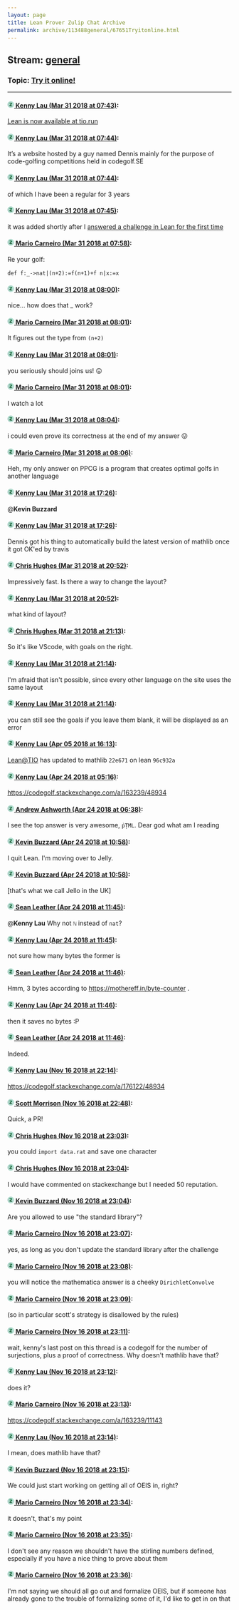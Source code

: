 ```yaml
---
layout: page
title: Lean Prover Zulip Chat Archive 
permalink: archive/113488general/67651Tryitonline.html
---
```


## Stream: [general](index.html)
### Topic: [Try it online!](67651Tryitonline.html)

---

#### [![Click to go to Zulip](../../assets/img/zulip2.png) Kenny Lau (Mar 31 2018 at 07:43)](https://leanprover.zulipchat.com/#narrow/stream/113488-general/topic/Try%20it%20online%21/near/124444027):
[Lean is now available at tio.run](https://tio.run/##y0lNzPv/PzO3IL@oRCExLzGnsjizWK8oNTGHSzk5IzU5WyEvsUQvMSUlPjk/NxcmpmGkYKUAUqT5/z8A)

#### [![Click to go to Zulip](../../assets/img/zulip2.png) Kenny Lau (Mar 31 2018 at 07:44)](https://leanprover.zulipchat.com/#narrow/stream/113488-general/topic/Try%20it%20online%21/near/124444036):
It’s a website hosted by a guy named Dennis mainly for the purpose of code-golfing competitions held in codegolf.SE

#### [![Click to go to Zulip](../../assets/img/zulip2.png) Kenny Lau (Mar 31 2018 at 07:44)](https://leanprover.zulipchat.com/#narrow/stream/113488-general/topic/Try%20it%20online%21/near/124444076):
of which I have been a regular for 3 years

#### [![Click to go to Zulip](../../assets/img/zulip2.png) Kenny Lau (Mar 31 2018 at 07:45)](https://leanprover.zulipchat.com/#narrow/stream/113488-general/topic/Try%20it%20online%21/near/124444084):
it was added shortly after I [answered a challenge in Lean for the first time](https://codegolf.stackexchange.com/a/160919/48934)

#### [![Click to go to Zulip](../../assets/img/zulip2.png) Mario Carneiro (Mar 31 2018 at 07:58)](https://leanprover.zulipchat.com/#narrow/stream/113488-general/topic/Try%20it%20online%21/near/124444387):
Re your golf:
```
def f:_->nat|(n+2):=f(n+1)+f n|x:=x
```

#### [![Click to go to Zulip](../../assets/img/zulip2.png) Kenny Lau (Mar 31 2018 at 08:00)](https://leanprover.zulipchat.com/#narrow/stream/113488-general/topic/Try%20it%20online%21/near/124444436):
nice... how does that _ work?

#### [![Click to go to Zulip](../../assets/img/zulip2.png) Mario Carneiro (Mar 31 2018 at 08:01)](https://leanprover.zulipchat.com/#narrow/stream/113488-general/topic/Try%20it%20online%21/near/124444445):
It figures out the type from `(n+2)`

#### [![Click to go to Zulip](../../assets/img/zulip2.png) Kenny Lau (Mar 31 2018 at 08:01)](https://leanprover.zulipchat.com/#narrow/stream/113488-general/topic/Try%20it%20online%21/near/124444447):
you seriously should joins us! 😛

#### [![Click to go to Zulip](../../assets/img/zulip2.png) Mario Carneiro (Mar 31 2018 at 08:01)](https://leanprover.zulipchat.com/#narrow/stream/113488-general/topic/Try%20it%20online%21/near/124444448):
I watch a lot

#### [![Click to go to Zulip](../../assets/img/zulip2.png) Kenny Lau (Mar 31 2018 at 08:04)](https://leanprover.zulipchat.com/#narrow/stream/113488-general/topic/Try%20it%20online%21/near/124444535):
i could even prove its correctness at the end of my answer 😛

#### [![Click to go to Zulip](../../assets/img/zulip2.png) Mario Carneiro (Mar 31 2018 at 08:06)](https://leanprover.zulipchat.com/#narrow/stream/113488-general/topic/Try%20it%20online%21/near/124444586):
Heh, my only answer on PPCG is a program that creates optimal golfs in another language

#### [![Click to go to Zulip](../../assets/img/zulip2.png) Kenny Lau (Mar 31 2018 at 17:26)](https://leanprover.zulipchat.com/#narrow/stream/113488-general/topic/Try%20it%20online%21/near/124457803):
@**Kevin Buzzard**

#### [![Click to go to Zulip](../../assets/img/zulip2.png) Kenny Lau (Mar 31 2018 at 17:26)](https://leanprover.zulipchat.com/#narrow/stream/113488-general/topic/Try%20it%20online%21/near/124457805):
Dennis got his thing to automatically build the latest version of mathlib once it got OK'ed by travis

#### [![Click to go to Zulip](../../assets/img/zulip2.png) Chris Hughes (Mar 31 2018 at 20:52)](https://leanprover.zulipchat.com/#narrow/stream/113488-general/topic/Try%20it%20online%21/near/124462918):
Impressively fast. Is there a way to change the layout?

#### [![Click to go to Zulip](../../assets/img/zulip2.png) Kenny Lau (Mar 31 2018 at 20:52)](https://leanprover.zulipchat.com/#narrow/stream/113488-general/topic/Try%20it%20online%21/near/124462920):
what kind of layout?

#### [![Click to go to Zulip](../../assets/img/zulip2.png) Chris Hughes (Mar 31 2018 at 21:13)](https://leanprover.zulipchat.com/#narrow/stream/113488-general/topic/Try%20it%20online%21/near/124463425):
So it's like VScode, with goals on the right.

#### [![Click to go to Zulip](../../assets/img/zulip2.png) Kenny Lau (Mar 31 2018 at 21:14)](https://leanprover.zulipchat.com/#narrow/stream/113488-general/topic/Try%20it%20online%21/near/124463465):
I'm afraid that isn't possible, since every other language on the site uses the same layout

#### [![Click to go to Zulip](../../assets/img/zulip2.png) Kenny Lau (Mar 31 2018 at 21:14)](https://leanprover.zulipchat.com/#narrow/stream/113488-general/topic/Try%20it%20online%21/near/124463467):
you can still see the goals if you leave them blank, it will be displayed as an error

#### [![Click to go to Zulip](../../assets/img/zulip2.png) Kenny Lau (Apr 05 2018 at 16:13)](https://leanprover.zulipchat.com/#narrow/stream/113488-general/topic/Try%20it%20online%21/near/124672274):
[Lean@TIO](https://tio.run/##y0lNzPv/PzO3IL@oRCExLzGnsjizWK8oNTGHSzk5IzU5WyEvsUQvMSUlPjk/NxcmpmGkYKUAUqT5/z8A) has updated to mathlib ` 22e671 ` on lean ` 96c932a `

#### [![Click to go to Zulip](../../assets/img/zulip2.png) Kenny Lau (Apr 24 2018 at 05:16)](https://leanprover.zulipchat.com/#narrow/stream/113488-general/topic/Try%20it%20online%21/near/125600886):
https://codegolf.stackexchange.com/a/163239/48934

#### [![Click to go to Zulip](../../assets/img/zulip2.png) Andrew Ashworth (Apr 24 2018 at 06:38)](https://leanprover.zulipchat.com/#narrow/stream/113488-general/topic/Try%20it%20online%21/near/125603271):
I see the top answer is very awesome, `ṗṬML`. Dear god what am I reading

#### [![Click to go to Zulip](../../assets/img/zulip2.png) Kevin Buzzard (Apr 24 2018 at 10:58)](https://leanprover.zulipchat.com/#narrow/stream/113488-general/topic/Try%20it%20online%21/near/125611300):
I quit Lean. I'm moving over to Jelly.

#### [![Click to go to Zulip](../../assets/img/zulip2.png) Kevin Buzzard (Apr 24 2018 at 10:58)](https://leanprover.zulipchat.com/#narrow/stream/113488-general/topic/Try%20it%20online%21/near/125611305):
[that's what we call Jello in the UK]

#### [![Click to go to Zulip](../../assets/img/zulip2.png) Sean Leather (Apr 24 2018 at 11:45)](https://leanprover.zulipchat.com/#narrow/stream/113488-general/topic/Try%20it%20online%21/near/125613031):
@**Kenny Lau** Why not `ℕ` instead of `nat`?

#### [![Click to go to Zulip](../../assets/img/zulip2.png) Kenny Lau (Apr 24 2018 at 11:45)](https://leanprover.zulipchat.com/#narrow/stream/113488-general/topic/Try%20it%20online%21/near/125613033):
not sure how many bytes the former is

#### [![Click to go to Zulip](../../assets/img/zulip2.png) Sean Leather (Apr 24 2018 at 11:46)](https://leanprover.zulipchat.com/#narrow/stream/113488-general/topic/Try%20it%20online%21/near/125613089):
Hmm, 3 bytes according to https://mothereff.in/byte-counter .

#### [![Click to go to Zulip](../../assets/img/zulip2.png) Kenny Lau (Apr 24 2018 at 11:46)](https://leanprover.zulipchat.com/#narrow/stream/113488-general/topic/Try%20it%20online%21/near/125613094):
then it saves no bytes :P

#### [![Click to go to Zulip](../../assets/img/zulip2.png) Sean Leather (Apr 24 2018 at 11:46)](https://leanprover.zulipchat.com/#narrow/stream/113488-general/topic/Try%20it%20online%21/near/125613097):
Indeed.

#### [![Click to go to Zulip](../../assets/img/zulip2.png) Kenny Lau (Nov 16 2018 at 22:14)](https://leanprover.zulipchat.com/#narrow/stream/113488-general/topic/Try%20it%20online%21/near/147846641):
https://codegolf.stackexchange.com/a/176122/48934

#### [![Click to go to Zulip](../../assets/img/zulip2.png) Scott Morrison (Nov 16 2018 at 22:48)](https://leanprover.zulipchat.com/#narrow/stream/113488-general/topic/Try%20it%20online%21/near/147848525):
Quick, a PR!

#### [![Click to go to Zulip](../../assets/img/zulip2.png) Chris Hughes (Nov 16 2018 at 23:03)](https://leanprover.zulipchat.com/#narrow/stream/113488-general/topic/Try%20it%20online%21/near/147849345):
you could `import data.rat` and save one character

#### [![Click to go to Zulip](../../assets/img/zulip2.png) Chris Hughes (Nov 16 2018 at 23:04)](https://leanprover.zulipchat.com/#narrow/stream/113488-general/topic/Try%20it%20online%21/near/147849432):
I would have commented on stackexchange but I needed 50 reputation.

#### [![Click to go to Zulip](../../assets/img/zulip2.png) Kevin Buzzard (Nov 16 2018 at 23:04)](https://leanprover.zulipchat.com/#narrow/stream/113488-general/topic/Try%20it%20online%21/near/147849439):
Are you allowed to use "the standard library"?

#### [![Click to go to Zulip](../../assets/img/zulip2.png) Mario Carneiro (Nov 16 2018 at 23:07)](https://leanprover.zulipchat.com/#narrow/stream/113488-general/topic/Try%20it%20online%21/near/147849595):
yes, as long as you don't update the standard library after the challenge

#### [![Click to go to Zulip](../../assets/img/zulip2.png) Mario Carneiro (Nov 16 2018 at 23:08)](https://leanprover.zulipchat.com/#narrow/stream/113488-general/topic/Try%20it%20online%21/near/147849650):
you will notice the mathematica answer is a cheeky `DirichletConvolve`

#### [![Click to go to Zulip](../../assets/img/zulip2.png) Mario Carneiro (Nov 16 2018 at 23:09)](https://leanprover.zulipchat.com/#narrow/stream/113488-general/topic/Try%20it%20online%21/near/147849669):
(so in particular scott's strategy is disallowed by the rules)

#### [![Click to go to Zulip](../../assets/img/zulip2.png) Mario Carneiro (Nov 16 2018 at 23:11)](https://leanprover.zulipchat.com/#narrow/stream/113488-general/topic/Try%20it%20online%21/near/147849792):
wait, kenny's last post on this thread is a codegolf for the number of surjections, plus a proof of correctness. Why doesn't mathlib have that?

#### [![Click to go to Zulip](../../assets/img/zulip2.png) Kenny Lau (Nov 16 2018 at 23:12)](https://leanprover.zulipchat.com/#narrow/stream/113488-general/topic/Try%20it%20online%21/near/147849855):
does it?

#### [![Click to go to Zulip](../../assets/img/zulip2.png) Mario Carneiro (Nov 16 2018 at 23:13)](https://leanprover.zulipchat.com/#narrow/stream/113488-general/topic/Try%20it%20online%21/near/147849864):
https://codegolf.stackexchange.com/a/163239/11143

#### [![Click to go to Zulip](../../assets/img/zulip2.png) Kenny Lau (Nov 16 2018 at 23:14)](https://leanprover.zulipchat.com/#narrow/stream/113488-general/topic/Try%20it%20online%21/near/147849969):
I mean, does mathlib have that?

#### [![Click to go to Zulip](../../assets/img/zulip2.png) Kevin Buzzard (Nov 16 2018 at 23:15)](https://leanprover.zulipchat.com/#narrow/stream/113488-general/topic/Try%20it%20online%21/near/147850001):
We could just start working on getting all of OEIS in, right?

#### [![Click to go to Zulip](../../assets/img/zulip2.png) Mario Carneiro (Nov 16 2018 at 23:34)](https://leanprover.zulipchat.com/#narrow/stream/113488-general/topic/Try%20it%20online%21/near/147850991):
it doesn't, that's my point

#### [![Click to go to Zulip](../../assets/img/zulip2.png) Mario Carneiro (Nov 16 2018 at 23:35)](https://leanprover.zulipchat.com/#narrow/stream/113488-general/topic/Try%20it%20online%21/near/147851047):
I don't see any reason we shouldn't have the stirling numbers defined, especially if you have a nice thing to prove about them

#### [![Click to go to Zulip](../../assets/img/zulip2.png) Mario Carneiro (Nov 16 2018 at 23:36)](https://leanprover.zulipchat.com/#narrow/stream/113488-general/topic/Try%20it%20online%21/near/147851151):
I'm not saying we should all go out and formalize OEIS, but if someone has already gone to the trouble of formalizing some of it, I'd like to get in on that

